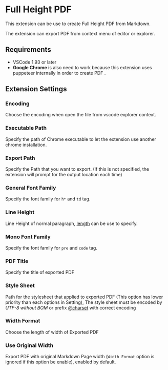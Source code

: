 # Full Height PDF

This extension can be use to create Full Height PDF from Markdown.   

The extension can export PDF from context menu of editor or explorer.  

## Requirements
- VSCode 1.93 or later
- **Google Chrome** is also need to work because this extension uses puppeteer internally in order to create PDF .  


## Extension Settings

### Encoding
Choose the encoding when open the file from vscode explorer context.
###  Executable Path
Specify the path of Chrome executable to let the extension use another chrome installation.  
### Export Path
Specify the Path that you want to export. (If this is not specified, the extension will prompt for the output location each time) 
### General Font Family
Specify the font family for `h*` and `td` tag.
### Line Height
Line Height of normal paragraph, [length](https://developer.mozilla.org/ja/docs/Web/CSS/length) can be use to specify. 
### Mono Font Family
Specify the font family for `pre` and `code` tag.
### PDF Title
Specify the title of exported PDF
### Style Sheet
Path for the stylesheet that applied to exported PDF (This option has lower priority than each options in Setting),
The style sheet must be encoded by *UTF-8 without BOM* or prefix [@charset](https://developer.mozilla.org/ja/docs/Web/CSS/@charset) with correct encoding
### Width Format
Choose the length of width of Exported PDF
### Use Original Width
Export PDF with original Markdown Page width (`Width Format` option is ignored if this option be enable), enabled by default.  

